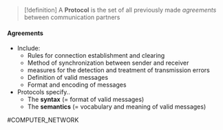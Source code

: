 > [!definition]
> A **Protocol** is the set of all previously made *agreements* between communication partners

#### Agreements
* Include:
	* Rules for connection establishment and clearing
	* Method of synchronization between sender and receiver
	* measures for the detection and treatment of transmission errors
	* Definition of  valid messages
	* Format and encoding of messages
* Protocols specify..
	* The **syntax** (= format of valid messages)
	* The **semantics** (= vocabulary and meaning of valid messages)


#COMPUTER_NETWORK 
